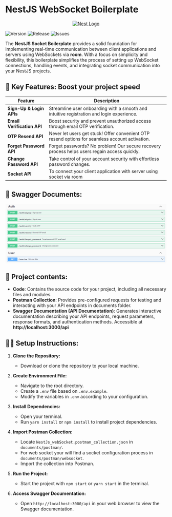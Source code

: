 # NestJS WebSocket Boilerplate

<p align="center">
  <a href="http://nestjs.com/" target="blank"><img src="https://nestjs.com/img/logo-small.svg" width="200" alt="Nest Logo" /></a>
</p>


![Version](https://img.shields.io/github/v/tag/Md-Tarikul-Islam-Juel/nestJS_Websocket?label=version&color=blue)
![Release](https://img.shields.io/github/v/release/Md-Tarikul-Islam-Juel/nestJS_Websocket?label=release&color=blue)
![Issues](https://img.shields.io/github/issues/Md-Tarikul-Islam-Juel/nestJS_Websocket?color=red)

The **NestJS Socket Boilerplate** provides a solid foundation for implementing real-time communication between client
applications and servers using WebSockets via **room**. With a focus on simplicity and flexibility, this boilerplate
simplifies the process of setting up WebSocket connections, handling events, and integrating socket communication into
your NestJS projects.

## 🚀 Key Features: Boost your project speed

| Feature                    | Description                                                                                     |
|----------------------------|-------------------------------------------------------------------------------------------------|
| **Sign-Up & Login APIs**   | Streamline user onboarding with a smooth and intuitive registration and login experience.       |
| **Email Verification API** | Boost security and prevent unauthorized access through email OTP verification.                  |
| **OTP Resend API**         | Never let users get stuck! Offer convenient OTP resend options for seamless account activation. |
| **Forget Password API**    | Forget passwords? No problem! Our secure recovery process helps users regain access quickly.    |
| **Change Password API**    | Take control of your account security with effortless password changes.                         |
| **Socket API**             | To connect your client application with server using socket via room                            |

## 📖 Swagger Documents:

<img src="https://github.com/Md-Tarikul-Islam-Juel/nestJS_Websocket/blob/main/src/documents/photos/Screenshot_1.png" alt="swagger" style="display: block; margin: auto;">

## 📁 Project contents:

- **Code**: Contains the source code for your project, including all necessary files and modules.
- **Postman Collection**: Provides pre-configured requests for testing and interacting with your API endpoints in
  documents folder.
- **Swagger Documentation (API Documentation)**:
  Generates interactive documentation describing your API endpoints, request parameters, response formats, and
  authentication methods.
  Accessible at **http://localhost:3000/api**

## 🚴🏿 Setup Instructions:

1. **Clone the Repository:**
    - Download or clone the repository to your local machine.

2. **Create Environment File:**
    - Navigate to the root directory.
    - Create a `.env` file based on `.env.example`.
    - Modify the variables in `.env` according to your configuration.

3. **Install Dependencies:**
    - Open your terminal.
    - Run `yarn install` or `npm install` to install project dependencies.

4. **Import Postman Collection:**
    - Locate `NestJs_webSocket.postman_collection.json` in `documents/postman/`.
    - For web socket your will find a socket configuration process in `documents/postman/websocket`.
    - Import the collection into Postman.

5. **Run the Project:**
    - Start the project with `npm start` or `yarn start` in the terminal.

6. **Access Swagger Documentation:**
    - Open `http://localhost:3000/api` in your web browser to view the Swagger documentation.

